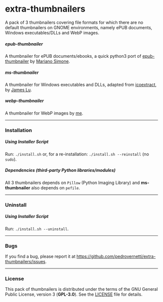 # extra-thumbnailers

A pack of 3 thumbnailers covering file formats for which there are no default thumbnailers on GNOME environments, namely ePUB documents, Windows executables/DLLs and WebP images.

##### epub-thumbnailer

A thumbnailer for ePUB documents/ebooks, a quick python3 port of [epub-thumbnailer](https://github.com/marianosimone/epub-thumbnailer) by [Mariano Simone](https://github.com/marianosimone).

##### ms-thumbnailer

A thumbnailer for Windows executables and DLLs, adapted from [icoextract](https://github.com/jlu5/icoextract), by [James Lu](https://github.com/jlu5).

##### webp-thumbnailer

A thumbnailer for WebP images by [me](https://github.com/pedrovernetti).

-----
### Installation

##### Using Installer Script

Run: `./install.sh` or, for a re-installation: `./install.sh --reinstall` (no `sudo`).

##### Dependencies (third-party Python libraries/modules)

All 3 thumbnailers depends on `Pillow` (Python Imaging Library) and __ms-thumbnailer__ also depends on `pefile`.

----
### Uninstall

##### Using Installer Script

Run: `./install.sh --uninstall`.

----
### Bugs

If you find a bug, please report it at https://github.com/pedrovernetti/extra-thumbnailers/issues.

----
### License

This pack of thumbnailers is distributed under the terms of the GNU General Public License, version 3 (__GPL-3.0__). See the [LICENSE](/LICENSE) file for details.
